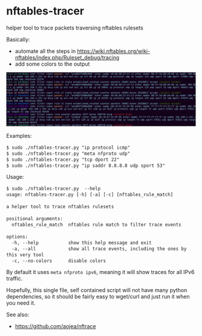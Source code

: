 # nftables-tracer
helper tool to trace packets traversing nftables rulesets

Basically:
 * automate all the steps in https://wiki.nftables.org/wiki-nftables/index.php/Ruleset_debug/tracing
 * add some colors to the output

![Screenshot](https://raw.githubusercontent.com/aborrero/nftables-tracer/main/screenshot.png)

Examples:

```
$ sudo ./nftables-tracer.py "ip protocol icmp"
$ sudo ./nftables-tracer.py "meta nfproto udp"
$ sudo ./nftables-tracer.py "tcp dport 22"
$ sudo ./nftables-tracer.py "ip saddr 8.8.8.8 udp sport 53"
```

Usage:

```
$ sudo ./nftables-tracer.py  --help
usage: nftables-tracer.py [-h] [-a] [-c] [nftables_rule_match]

a helper tool to trace nftables rulesets

positional arguments:
  nftables_rule_match  nftables rule match to filter trace events

options:
  -h, --help           show this help message and exit
  -a, --all            show all trace events, including the ones by this very tool
  -c, --no-colors      disable colors
```

By default it uses `meta nfproto ipv6`, meaning it will show traces for all IPv6 traffic.

Hopefully, this single file, self contained script will not have many python dependencies, so it should be fairly
easy to wget/curl and just run it when you need it.

See also:
 * https://github.com/aojea/nftrace

